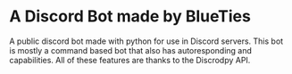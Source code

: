 # A Discord Bot made by BlueTies
A public discord bot made with python for use in Discord servers. This bot is mostly a command based bot that also has autoresponding and capabilities. All of these features are thanks to the Discrodpy API.
